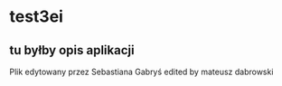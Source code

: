 # test3ei
## tu byłby opis aplikacji
Plik edytowany przez Sebastiana Gabryś
edited by mateusz dabrowski
